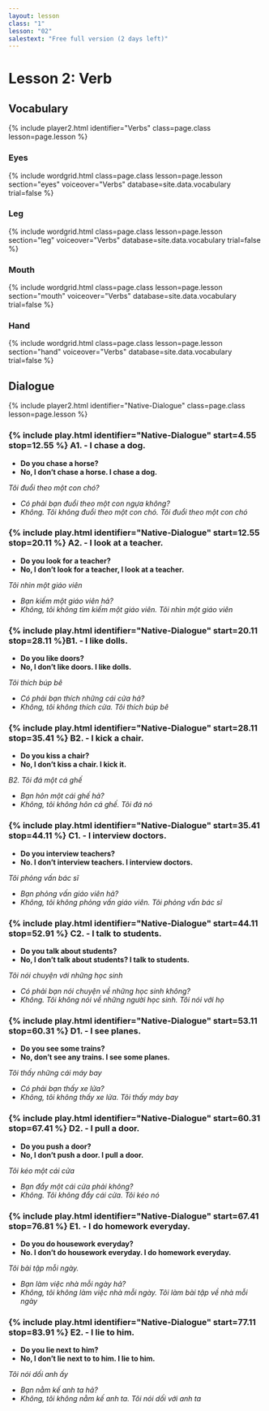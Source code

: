 ```yaml
---
layout: lesson
class: "1"
lesson: "02"
salestext: "Free full version (2 days left)"
---
```



# Lesson 2: Verb

## Vocabulary

{% include player2.html identifier="Verbs" class=page.class lesson=page.lesson %}

### Eyes
{% include wordgrid.html 
		class=page.class 
		lesson=page.lesson 
		section="eyes"
		voiceover="Verbs"
		database=site.data.vocabulary 
		trial=false %}

### Leg
{% include wordgrid.html 
		class=page.class 
		lesson=page.lesson 
		section="leg"
		voiceover="Verbs"
		database=site.data.vocabulary 
		trial=false %}


### Mouth
{% include wordgrid.html 
		class=page.class 
		lesson=page.lesson 
		section="mouth"
		voiceover="Verbs"
		database=site.data.vocabulary 
		trial=false %}




### Hand
{% include wordgrid.html 
		class=page.class 
		lesson=page.lesson 
		section="hand"
		voiceover="Verbs"
		database=site.data.vocabulary 
		trial=false %}



## Dialogue

{% include player2.html identifier="Native-Dialogue" class=page.class lesson=page.lesson %}

### {% include play.html identifier="Native-Dialogue" start=4.55 stop=12.55 %} A1. - I chase a dog.

- **Do you chase a horse?**
- **No, I don’t chase a horse. I chase a dog.**

*Tôi đuổi theo một con chó?*

- *Có phải bạn đuổi theo một con ngựa không?*
- *Không. Tôi không đuổi theo một con chó. Tôi đuổi theo một con chó*

### {% include play.html identifier="Native-Dialogue" start=12.55 stop=20.11 %} A2. - I look at a teacher.

- **Do you look for a teacher?**
- **No, I don’t look for a teacher, I look at a teacher.**

*Tôi nhìn một giáo viên*

- *Bạn kiếm một giáo viên hả?*
- *Không, tôi không tìm kiếm một giáo viên. Tôi nhìn một giáo viên*

 
### {% include play.html identifier="Native-Dialogue" start=20.11 stop=28.11 %}B1. - I like dolls.

- **Do you like doors?**
- **No, I don’t like doors. I like dolls.**

*Tôi thích búp bê*

- *Có phải bạn thích những cái cửa hả?*
- *Không, tôi không thích cửa. Tôi thích búp bê*

### {% include play.html identifier="Native-Dialogue" start=28.11 stop=35.41 %} B2. -  I kick a chair.

- **Do you kiss a chair?**
- **No, I don’t kiss a chair. I kick it.**

*B2. Tôi đá một cá ghế*

- *Bạn hôn một cái ghế hả?*
- *Không, tôi không hôn cá ghế. Tôi đá nó*

### {% include play.html identifier="Native-Dialogue" start=35.41 stop=44.11 %} C1. -  I interview doctors.

- **Do you interview teachers?**
- **No. I don’t interview teachers. I interview doctors.**

*Tôi phỏng vấn bác sĩ*

- *Bạn phỏng vấn giáo viên hả?*
- *Không, tôi không phỏng vấn giáo viên. Tôi phỏng vấn bác sĩ*

### {% include play.html identifier="Native-Dialogue" start=44.11 stop=52.91 %} C2. - I talk to students.

- **Do you talk about students?**
- **No, I don’t talk about students? I talk to students.**

*Tôi nói chuyện với những  học sinh*

- *Có phải bạn nói chuyện về những học sinh không?*
- *Không. Tôi không nói về những người học sinh. Tôi nói với họ*

### {% include play.html identifier="Native-Dialogue" start=53.11 stop=60.31 %} D1. - I see planes.

- **Do you see some trains?**
- **No,  don’t see any trains. I see some planes.**

*Tôi thấy những cái máy bay*

- *Có phải bạn thấy xe lửa?*
- *Không, tôi không thấy xe lửa. Tôi thấy máy bay*

### {% include play.html identifier="Native-Dialogue" start=60.31 stop=67.41 %} D2. - I pull a door.

- **Do you push a door?**
- **No, I don’t push a door. I pull a door.**

*Tôi kéo một cái cửa*

- *Bạn đẩy một cái cửa phải không?*
- *Không. Tôi không đẩy cái cửa. Tôi kéo nó*

### {% include play.html identifier="Native-Dialogue" start=67.41 stop=76.81 %} E1. - I do homework everyday.

- **Do you do housework everyday?**
- **No. I don’t do housework everyday. I do homework everyday.**

*Tôi bài tập mỗi ngày.*

- *Bạn làm việc nhà mỗi ngày hả?*
- *Không, tôi không làm việc nhà mỗi ngày. Tôi làm bài tập về nhà mỗi ngày*

### {% include play.html identifier="Native-Dialogue" start=77.11 stop=83.91 %} E2. - I lie to him.

- **Do you lie next to him?**
- **No, I don’t lie next to to him. I lie to him.**

*Tôi nói dối anh ấy*

- *Bạn nằm kế anh ta hả?*
- *Không, tôi không nằm kế anh ta. Tôi nói dối với anh ta*

 
 
 